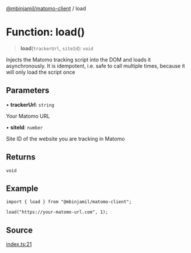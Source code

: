 [@mbinjamil/matomo-client](../README.md) / load

# Function: load()

> **load**(`trackerUrl`, `siteId`): `void`

Injects the Matomo tracking script into the DOM and loads it asynchronously.
It is idempotent, i.e. safe to call multiple times, because it will only load the script once

## Parameters

• **trackerUrl**: `string`

Your Matomo URL

• **siteId**: `number`

Site ID of the website you are tracking in Matomo

## Returns

`void`

## Example

```
import { load } from "@mbinjamil/matomo-client";

load("https://your-matomo-url.com", 1);
```

## Source

[index.ts:21](https://github.com/binjamil/matomo-client/blob/b4505de54b50c9fbd5eed98005227d63fa764d63/src/index.ts#L21)
